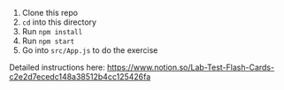 1. Clone this repo
1. `cd` into this directory
1. Run `npm install`
1. Run `npm start`
1. Go into `src/App.js` to do the exercise

Detailed instructions here: https://www.notion.so/Lab-Test-Flash-Cards-c2e2d7ecedc148a38512b4cc125426fa
